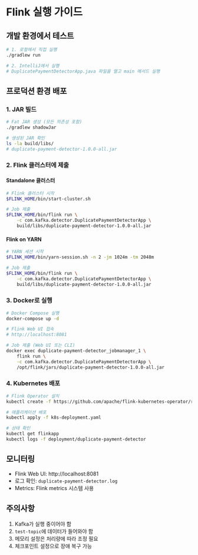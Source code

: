 # Flink 실행 가이드

## 개발 환경에서 테스트
```bash
# 1. 로컬에서 직접 실행
./gradlew run

# 2. IntelliJ에서 실행
# DuplicatePaymentDetectorApp.java 파일을 열고 main 메서드 실행
```

## 프로덕션 환경 배포

### 1. JAR 빌드
```bash
# Fat JAR 생성 (모든 의존성 포함)
./gradlew shadowJar

# 생성된 JAR 확인
ls -la build/libs/
# duplicate-payment-detector-1.0.0-all.jar
```

### 2. Flink 클러스터에 제출

#### Standalone 클러스터
```bash
# Flink 클러스터 시작
$FLINK_HOME/bin/start-cluster.sh

# Job 제출
$FLINK_HOME/bin/flink run \
    -c com.kafka.detector.DuplicatePaymentDetectorApp \
    build/libs/duplicate-payment-detector-1.0.0-all.jar
```

#### Flink on YARN
```bash
# YARN 세션 시작
$FLINK_HOME/bin/yarn-session.sh -n 2 -jm 1024m -tm 2048m

# Job 제출
$FLINK_HOME/bin/flink run \
    -c com.kafka.detector.DuplicatePaymentDetectorApp \
    build/libs/duplicate-payment-detector-1.0.0-all.jar
```

### 3. Docker로 실행
```bash
# Docker Compose 실행
docker-compose up -d

# Flink Web UI 접속
# http://localhost:8081

# Job 제출 (Web UI 또는 CLI)
docker exec duplicate-payment-detector_jobmanager_1 \
    flink run \
    -c com.kafka.detector.DuplicatePaymentDetectorApp \
    /opt/flink/jars/duplicate-payment-detector-1.0.0-all.jar
```

### 4. Kubernetes 배포
```bash
# Flink Operator 설치
kubectl create -f https://github.com/apache/flink-kubernetes-operator/releases/download/release-1.5.0/flink-kubernetes-operator-1.5.0.yaml

# 애플리케이션 배포
kubectl apply -f k8s-deployment.yaml

# 상태 확인
kubectl get flinkapp
kubectl logs -f deployment/duplicate-payment-detector
```

## 모니터링

- Flink Web UI: http://localhost:8081
- 로그 확인: `duplicate-payment-detector.log`
- Metrics: Flink metrics 시스템 사용

## 주의사항

1. Kafka가 실행 중이어야 함
2. `test-topic`에 데이터가 들어와야 함
3. 메모리 설정은 처리량에 따라 조정 필요
4. 체크포인트 설정으로 장애 복구 가능
